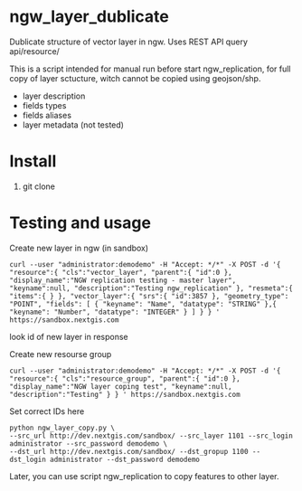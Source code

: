 # ngw_layer_dublicate

Dublicate structure of vector layer in ngw. Uses REST API query api/resource/

This is a script intended for manual run before start ngw_replication, for full copy of layer sctucture, witch cannot be copied using geojson/shp.

* layer description
* fields types
* fields aliases
* layer metadata (not tested)

# Install

1. git clone

# Testing and usage

Create new layer in ngw (in sandbox)

```
curl --user "administrator:demodemo" -H "Accept: */*" -X POST -d '{ "resource":{ "cls":"vector_layer", "parent":{ "id":0 }, "display_name":"NGW replication testing - master layer", "keyname":null, "description":"Testing ngw_replication" }, "resmeta":{ "items":{ } }, "vector_layer":{ "srs":{ "id":3857 }, "geometry_type": "POINT", "fields": [ { "keyname": "Name", "datatype": "STRING" },{ "keyname": "Number", "datatype": "INTEGER" } ] } } ' https://sandbox.nextgis.com
```
look id of new layer in response

Create new resourse group
```
curl --user "administrator:demodemo" -H "Accept: */*" -X POST -d '{ "resource":{ "cls":"resource_group", "parent":{ "id":0 }, "display_name":"NGW layer coping test", "keyname":null, "description":"Testing" } } ' https://sandbox.nextgis.com

```

Set correct IDs here
```
python ngw_layer_copy.py \
--src_url http://dev.nextgis.com/sandbox/ --src_layer 1101 --src_login administrator --src_password demodemo \
--dst_url http://dev.nextgis.com/sandbox/ --dst_gropup 1100 --dst_login administrator --dst_password demodemo
```

Later, you can use script ngw_replication to copy features to other layer.
